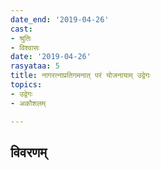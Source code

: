 ```yaml
---
date_end: '2019-04-26'
cast:
- श्रुतिः
- विश्वासः
date: '2019-04-26'
rasyataa: 5
title: नागरत्नाप्रतिगमनात् परं योजनायाम् उद्वेगः
topics:
- उद्वेगः
- अकौशलम्

---
```


## विवरणम्
